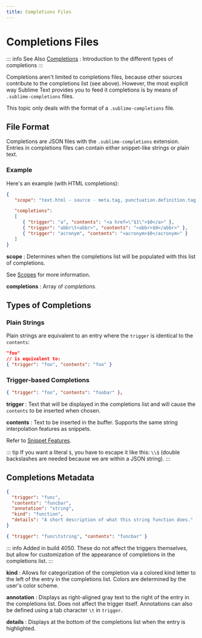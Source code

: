 ```yaml
---
title: Completions Files
---
```


# Completions Files

::: info See Also
[Completions](/guide/extensibility/completions.md)
: Introduction to the different types of completions
:::

Completions aren't limited to completions files,
because other sources contribute
to the completions list
(see above).
However, the most explicit way
Sublime Text provides you to feed it completions
is by means of `.sublime-completions` files.

This topic only deals with
the format of a `.sublime-completions` file.


## File Format

Completions are JSON files
with the `.sublime-completions` extension.
Entries in completions files can contain
either snippet-like strings or plain text.


### Example

Here's an example (with HTML completions):

```json
{
   "scope": "text.html - source - meta.tag, punctuation.definition.tag.begin",

   "completions":
   [
      { "trigger": "a", "contents": "<a href=\"$1\">$0</a>" },
      { "trigger": "abbr\t<abbr>", "contents": "<abbr>$0</abbr>" },
      { "trigger": "acronym", "contents": "<acronym>$0</acronym>" }
   ]
}
```

**scope**
: Determines when the completions list
  will be populated with this list of completions.

  See [Scopes][] for more information.

[Scopes]: /guide/extensibility/syntaxdefs.md#scopes 

**completions**
: Array of *completions*.

  <!-- Cause upper text to become a paragraph and fix a spacing bug. -->


## Types of Completions

### Plain Strings

Plain strings are equivalent to
an entry where the `trigger`
is identical to the `contents`:

```json
"foo"
// is equivalent to:
{ "trigger": "foo", "contents": "foo" }
```


### Trigger-based Completions

```json
{ "trigger": "foo", "contents": "foobar" },
```

**trigger**
: Text that will be displayed in the completions list
  and will cause the `contents`
  to be inserted when chosen.

**contents**
: Text to be inserted in the buffer.
  Supports the same string interpolation features
  as snippets.

  Refer to [Snippet Features][].

[Snippet Features]: /guide/extensibility/snippets.md#snippet-features

::: tip
If you want a literal `$`,
you have to escape it like this: `\\$`
(double backslashes are needed
because we are within a JSON string).
:::


## Completions Metadata

``` json
{
  "trigger": "func",
  "contents": "funcbar",
  "annotation": "string",
  "kind": "function",
  "details": "A short description of what this string function does."
}

{ "trigger": "func\tstring", "contents": "funcbar" }
```

::: info Added in build 4050.
  These do not affect the triggers themselves, 
  but allow for customization of the appearance of completions in the completions list.
:::

**kind**
: Allows for categorization of the completion via a colored 
  kind letter to the left of the entry in the completions list.
  Colors are determined by the user's color scheme.

**annotation**
: Displays as right-aligned gray text to the right of the entry in the completions list.
  Does not affect the trigger itself.
  Annotations can also be defined using a tab character `\t` in `trigger`.

**details**
: Displays at the bottom of the completions list when the entry is highlighted.
